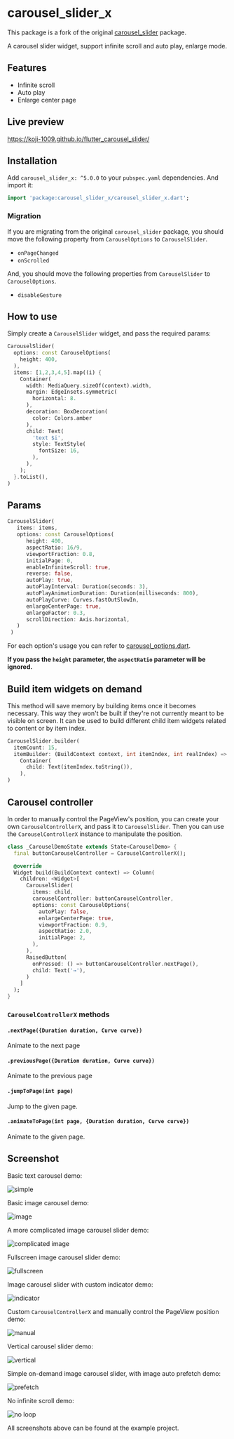 # carousel_slider_x

This package is a fork of the original [carousel_slider](https://pub.dev/packages/carousel_slider) package.

A carousel slider widget, support infinite scroll and auto play, enlarge mode.

## Features 

* Infinite scroll 
* Auto play
* Enlarge center page

## Live preview

https://koji-1009.github.io/flutter_carousel_slider/

## Installation

Add `carousel_slider_x: ^5.0.0` to your `pubspec.yaml` dependencies.
And import it:

```dart
import 'package:carousel_slider_x/carousel_slider_x.dart';
```

### Migration

If you are migrating from the original `carousel_slider` package, you should move the following property from `CarouselOptions` to `CarouselSlider`.

* `onPageChanged`
* `onScrolled`

And, you should move the following properties from `CarouselSlider` to `CarouselOptions`.

* `disableGesture`

## How to use

Simply create a `CarouselSlider` widget, and pass the required params:

```dart
CarouselSlider(
  options: const CarouselOptions(
    height: 400,
  ),
  items: [1,2,3,4,5].map((i) {
    Container(
      width: MediaQuery.sizeOf(context).width,
      margin: EdgeInsets.symmetric(
        horizontal: 8.
      ),
      decoration: BoxDecoration(
        color: Colors.amber
      ),
      child: Text(
        'text $i', 
        style: TextStyle(
          fontSize: 16,
        ),
      ),
    );
  }.toList(),
)
```

## Params

```dart
CarouselSlider(
   items: items,
   options: const CarouselOptions(
      height: 400,
      aspectRatio: 16/9,
      viewportFraction: 0.8,
      initialPage: 0,
      enableInfiniteScroll: true,
      reverse: false,
      autoPlay: true,
      autoPlayInterval: Duration(seconds: 3),
      autoPlayAnimationDuration: Duration(milliseconds: 800),
      autoPlayCurve: Curves.fastOutSlowIn,
      enlargeCenterPage: true,
      enlargeFactor: 0.3,
      scrollDirection: Axis.horizontal,
   )
 )
```

For each option's usage you can refer to [carousel_options.dart](lib/src/carousel_options.dart).

**If you pass the `height` parameter, the `aspectRatio` parameter will be ignored.**

## Build item widgets on demand

This method will save memory by building items once it becomes necessary.
This way they won't be built if they're not currently meant to be visible on screen.
It can be used to build different child item widgets related to content or by item index.

```dart
CarouselSlider.builder(
  itemCount: 15,
  itemBuilder: (BuildContext context, int itemIndex, int realIndex) =>
    Container(
      child: Text(itemIndex.toString()),
    ),
)
```

## Carousel controller

In order to manually control the PageView's position, you can create your own `CarouselControllerX`, and pass it to `CarouselSlider`.
Then you can use the `CarouselControllerX` instance to manipulate the position.

```dart 
class _CarouselDemoState extends State<CarouselDemo> {
  final buttonCarouselController = CarouselControllerX();

  @override
  Widget build(BuildContext context) => Column(
    children: <Widget>[
      CarouselSlider(
        items: child,
        carouselController: buttonCarouselController,
        options: const CarouselOptions(
          autoPlay: false,
          enlargeCenterPage: true,
          viewportFraction: 0.9,
          aspectRatio: 2.0,
          initialPage: 2,
        ),
      ),
      RaisedButton(
        onPressed: () => buttonCarouselController.nextPage(),
        child: Text('→'),
      )
    ]
  );
}
```

### `CarouselControllerX` methods

#### `.nextPage({Duration duration, Curve curve})`

Animate to the next page

#### `.previousPage({Duration duration, Curve curve})`

Animate to the previous page

#### `.jumpToPage(int page)`

Jump to the given page.

#### `.animateToPage(int page, {Duration duration, Curve curve})`

Animate to the given page.

## Screenshot

Basic text carousel demo:

![simple](screenshot/basic.gif)

Basic image carousel demo:

![image](screenshot/image.gif)

A more complicated image carousel slider demo:

![complicated image](screenshot/complicated-image.gif)

Fullscreen image carousel slider demo:

![fullscreen](screenshot/fullscreen.gif)

Image carousel slider with custom indicator demo:

![indicator](screenshot/indicator.gif)

Custom `CarouselControllerX` and manually control the PageView position demo:

![manual](screenshot/manually.gif)

Vertical carousel slider demo:

![vertical](screenshot/vertical.gif)

Simple on-demand image carousel slider, with image auto prefetch demo:

![prefetch](screenshot/preload.gif)

No infinite scroll demo:

![no loop](screenshot/noloop.gif)

All screenshots above can be found at the example project.
